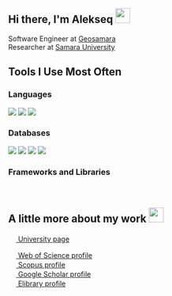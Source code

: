 ## Hi there, I'm Alekseq <img src="https://media.giphy.com/media/WUlplcMpOCEmTGBtBW/giphy.gif" width="30"> 
</em></p>

Software Engineer at [Geosamara](https://samis.geosamara.ru/)  
Researcher at [Samara University](https://ssau.ru/english)  

## Tools I Use Most Often
### Languages
<a><img src="https://img.shields.io/badge/c%23-%23239120.svg?style=for-the-badge&logo=c-sharp&logoColor=white"></a>
<a><img src="https://img.shields.io/badge/python-3670A0?style=for-the-badge&logo=python&logoColor=ffdd54"></a>
<a><img src="https://img.shields.io/badge/javascript-%23323330.svg?style=for-the-badge&logo=javascript&logoColor=%23F7DF1E"></a>
### Databases
<a><img src="https://img.shields.io/badge/Microsoft%20SQL%20Sever-CC2927?style=for-the-badge&logo=microsoft%20sql%20server&logoColor=white"></a>
<a><img src="https://img.shields.io/badge/postgres-%23316192.svg?style=for-the-badge&logo=postgresql&logoColor=white"></a>
<a><img src="https://img.shields.io/badge/sqlite-%2307405e.svg?style=for-the-badge&logo=sqlite&logoColor=white"></a>
<a><img src="https://img.shields.io/badge/MongoDB-%234ea94b.svg?style=for-the-badge&logo=mongodb&logoColor=white"></a>
### Frameworks and Libraries
<a><img src=""></a>
<a><img src=""></a>
<a><img src=""></a>
<a><img src=""></a>
## A little more about my work <img src="https://media0.giphy.com/media/37oQRyajqjaeBJ3lC6/giphy.gif" width="30">

[<img src= "https://ssau.ru/favicon.ico" width = 16>  University page](https://ssau.ru/english/staff/335824546-maksimov-aleksei-i/publ)  

[<img src= "https://access.clarivate.com/favicon.ico" width = 16>  Web of Science profile](https://www.webofscience.com/wos/author/record/1479245)  
[<img src= "https://upload.wikimedia.org/wikipedia/commons/c/ce/Scopus_favicon.png" width = 16>  Scopus profile](https://www.scopus.com/authid/detail.uri?origin=resultslist&authorId=57203680652)  
[<img src= "https://scholar.google.com/favicon.ico" width = 16>  Google Scholar profile](https://scholar.google.com/citations?user=bU9kmXgAAAAJ&hl=ru)  
[<img src= "https://www.elibrary.ru/favicon.ico" width = 16>  Elibrary profile](https://www.elibrary.ru/author_items.asp?authorid=1015349)  
